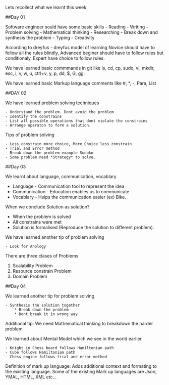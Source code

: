 Lets recollect what we learnt this week

##Day 01

Software engineer sould have some basic skills 
	- Reading
	- Writing
	- Problem solving
	- Mathematical thinking
	- Researching
	- Break down and synthesis the problem
	- Typing
	- Creativity

According to dreyfus - dreyfus model of learning Novice should have to follow all the rules blindly, Advanced beginer should have to follow rules but conditionaly, Expert have choice to follow rules. 

We have learned basic commmands in git like ls, cd, cp, sudo, vi, mkdir, esc, i, v, w, u, ctrl+v, y, p, dd, $, G, gg.

We have learned basic Markup language comments like #, *, -, Para, List

##DAY 02

We have learned problem solving techniques 

	- Understand the problem. Dont avoid the problem
	- Identify the constrains
	- List all possible operations that dont violate the constrains
	- Arrange operaton to form a solution.

Tips of problem solving

	- Less constrain more choice, More Choice less constrain
	- Trial and Error method
	- Break down the problem example Sudoko
	- Some problem need *Strategy* to solve.

##Day 03

We learnt about language, communication, vocablary

* Language - Communication tool to represent the idea
* Communication - Education enables us to communicate
* Vocablary - Helps the communication easier (ex) Bike.

When we conclude Solution as solution?

- When the problem is solved
- All constrains were met
- Solution is formalised (Reproduce the solution to different problem).

We have learned another tip of problem solving 

	- Look for Anology 

There are three clases of Problems

1. Scalability Problem
2. Resource constrain Problem
3. Domain Problem

##Day 04

We learned another tip for problem solving 

	- Synthesis the solution together
		* Break down the problem
		* Dont break it in wrong way

Additional tip: We need Mathematical thinking to breakdown the harder problem

We learned about Mental Model which we see in the world earlier

	- Knight in Chess board follows Hamiltonian path
	- Cube follows Hamiltonian path
	- Chess engine follows trial and error method

Definition of mark up language: Adds additional context and formating to the existing language. Some of the existing Mark up languages are Json, YMAL, HTML, XML etc...
   

